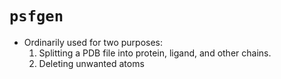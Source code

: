 # `psfgen`

* Ordinarily used for two purposes:
    1. Splitting a PDB file into protein, ligand, and other chains.
    2. Deleting unwanted atoms